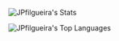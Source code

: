 ![JPfilgueira's Stats](https://github-readme-stats.vercel.app/api?username=JPfilgueira&theme=midnight-purple&show_icons=true&hide_border=true&count_private=true)









![JPfilgueira's Top Languages](https://github-readme-stats.vercel.app/api/top-langs/?username=JPfilgueira&theme=midnight-purple&show_icons=true&hide_border=true&layout=compact)

